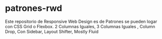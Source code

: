 # patrones-rwd
Este repositorio de Responsive Web Design es de Patrones se pueden logar con CSS Grid o Flexbox. 2 Columnas Iguales,  3 Columnas Iguales , Column Drop, Con Sidebar, Layout Shifter, Mostly Fluid
